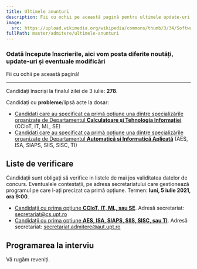 ```yaml
---
title: Ultimele anunțuri
description: Fii cu ochii pe această pagină pentru ultimele update-uri!
image:
  src: https://upload.wikimedia.org/wikipedia/commons/thumb/3/34/Software-update-urgent.svg/768px-Software-update-urgent.svg.png
fullPath: master/admitere/ultimele-anunturi
---
```

### Odată începute înscrierile, aici vom posta diferite noutăți, update-uri și eventuale modificări

Fii cu ochii pe această pagină!

- - -

Candidați înscriși la finalul zilei de 3 iulie: **278**.

Candidați cu **probleme**/lipsă acte la dosar:

* [Candidați care au specificat ca primă opțiune una dintre specializările organizate de Departamentul **Calculatoare și Tehnologia Informației**](https://docs.google.com/spreadsheets/d/1I6bQHahUGYQxD4p3KDrnYspPQg8kKjCebifGIrOFiy0/edit#gid=1052880165) (CCIoT, IT, ML, SE)
* [Candidați care au specificat ca primă opțiune una dintre specializările organizate de Departamentul **Automatică și Informatică Aplicată**](https://docs.google.com/spreadsheets/d/e/2PACX-1vTCZZozrWq1s1bYkMeLCOmNyzWXTHOm6X1SwYhlCT2jNSBWH-qpOuBwG0czHcXBF_IG_1rYY_egeJ4g/pubhtml?gid=0&single=true) (AES, ISA, SIAPS, SIIS, SISC, TI)

## Liste de verificare ##

Candidații sunt obligați să verifice in listele de mai jos validitatea datelor de concurs. Eventualele contestații, pe adresa secretariatului care gestionează programul pe care l-ați precizat ca primă opțiune. Termen: **luni, 5 iulie 2021, ora 9:00**.

- [Candidații cu prima opțiune **CCIoT, IT, ML, sau SE**](). Adresă secretariat: secretariat@cs.upt.ro
- [Candidații cu prima opțiune **AES, ISA, SIAPS, SIIS, SISC, sau TI**](https://docs.google.com/spreadsheets/d/e/2PACX-1vTIfY-XrAPzGcS-HSkesZl2IKVxD5b_xV8ldr7zitdUw2rZOp39OMC7H5B1JfqzmhEc5gbeRSv24Lkn/pubhtml?gid=0&single=true). Adresă secretariat: secretariat.admitere@aut.upt.ro


## Programarea la interviu ##
Vă rugăm reveniți.

